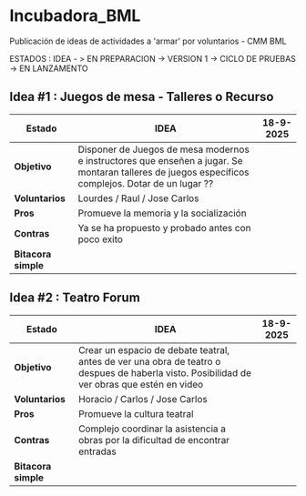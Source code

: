 # Incubadora_BML

Publicación de ideas de actividades a 'armar' por voluntarios - CMM BML

ESTADOS : IDEA - > EN PREPARACION -> VERSION 1 -> CICLO DE PRUEBAS -> EN LANZAMENTO

## Idea #1 : Juegos de mesa - Talleres o Recurso



| Estado              | IDEA                                                                                                                                               | 18-9-2025 |
| ------------------- | -------------------------------------------------------------------------------------------------------------------------------------------------- | --------- |
| **Objetivo**        | Disponer de Juegos de mesa modernos e instructores que enseñen a jugar. Se montaran talleres de juegos específicos complejos. Dotar de un lugar ?? |           |
| **Voluntarios**     | Lourdes / Raul / Jose Carlos                                                                                                                       |           |
| **Pros**            | Promueve la memoria y la socialización                                                                                                             |           |
| **Contras**         | Ya se ha propuesto y probado antes con poco exito                                                                                                  |           |
| **Bitacora simple** |                                                                                                                                                    |           |

## Idea #2 : Teatro Forum

| Estado              | IDEA                                                                                                                                        | 18-9-2025 |
| ------------------- | ------------------------------------------------------------------------------------------------------------------------------------------- | --------- |
| **Objetivo**        | Crear un espacio de debate teatral, antes de ver una obra de teatro o despues de haberla visto. Posibilidad de ver obras que estén en video |           |
| **Voluntarios**     | Horacio / Carlos / Jose Carlos                                                                                                              |           |
| **Pros**            | Promueve la cultura teatral                                                                                                                 |           |
| **Contras**         | Complejo coordinar la asistencia a obras por la dificultad de encontrar entradas                                                            |           |
| **Bitacora simple** |                                                                                                                                             |           |
